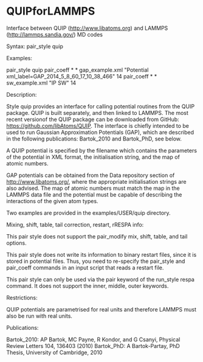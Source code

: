 # QUIPforLAMMPS
Interface between QUIP (http://www.libatoms.org) and LAMMPS (http://lammps.sandia.gov/) MD codes

Syntax:
pair_style quip

Examples:

pair_style      quip
pair_coeff      * * gap_example.xml "Potential xml_label=GAP_2014_5_8_60_17_10_38_466" 14
pair_coeff      * * sw_example.xml "IP SW" 14

Description:

Style quip provides an interface for calling potential routines from the QUIP
package. QUIP is built separately, and then linked to LAMMPS. The most recent
versionof the QUIP package can be downloaded from GitHub:
https://github.com/libAtoms/QUIP. The interface is chiefly intended to be used
to run Gaussian Approximation Potentials (GAP), which are described in the
following publications: Bartok_2010 and Bartok_PhD, see below.

A QUIP potential is specified by the filename which contains the parameters of
the potential in XML format, the initialisation string, and the map of atomic
numbers.

GAP potentials can be obtained from the Data repository section of
http://www.libatoms.org/, where the appropriate initialisation strings are also
advised. The map of atomic numbers must match the map in the LAMMPS data file
and the potential must be capable of describing the interactions of the given
atom types.

Two examples are provided in the examples/USER/quip directory.


Mixing, shift, table, tail correction, restart, rRESPA info:

This pair style does not support the pair_modify mix, shift, table, and tail options.

This pair style does not write its information to binary restart
files, since it is stored in potential files.  Thus, you
need to re-specify the pair_style and pair_coeff commands in an input
script that reads a restart file.

This pair style can only be used via the pair keyword of the
run_style respa command.  It does not support the inner, middle, outer keywords.

Restrictions:

QUIP potentials are parametrised for real units and therefore LAMMPS must also
be run with real units.

Publications:

Bartok_2010: AP Bartok, MC Payne, R Kondor, and G Csanyi, Physical Review Letters 104, 136403 (2010)
Bartok_PhD: A Bartok-Partay, PhD Thesis, University of Cambridge, 2010
